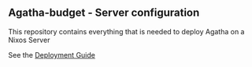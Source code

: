 ## Agatha-budget - Server configuration

This repository contains everything that is needed to deploy Agatha on a Nixos Server

See the [Deployment Guide](https://doc.agatha-budget.fr/guides/deploy/)